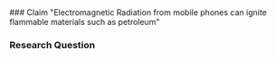 <br/>

<br/>
### Claim
"Electromagnetic Radiation from mobile phones can 
ignite flammable materials such as petroleum"


### Research Question

